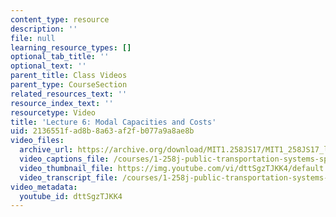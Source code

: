 ```yaml
---
content_type: resource
description: ''
file: null
learning_resource_types: []
optional_tab_title: ''
optional_text: ''
parent_title: Class Videos
parent_type: CourseSection
related_resources_text: ''
resource_index_text: ''
resourcetype: Video
title: 'Lecture 6: Modal Capacities and Costs'
uid: 2136551f-ad8b-8a63-af2f-b077a9a8ae8b
video_files:
  archive_url: https://archive.org/download/MIT1.258JS17/MIT1_258JS17_lec06_300k.mp4
  video_captions_file: /courses/1-258j-public-transportation-systems-spring-2017/1549b65ebff15410945b98341349280c_dttSgzTJKK4.vtt
  video_thumbnail_file: https://img.youtube.com/vi/dttSgzTJKK4/default.jpg
  video_transcript_file: /courses/1-258j-public-transportation-systems-spring-2017/5913bec776a0ffc168993f2359d9eb15_dttSgzTJKK4.pdf
video_metadata:
  youtube_id: dttSgzTJKK4
---
```

